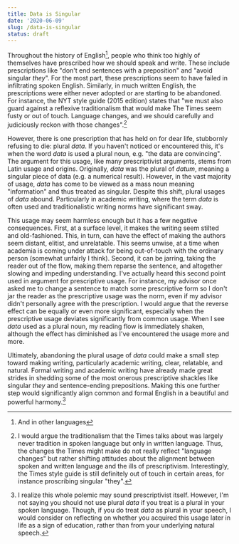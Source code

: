 ```yaml
---
title: Data is Singular
date: '2020-06-09'
slug: /data-is-singular
status: draft
---
```


Throughout the history of English[^1], people who think too highly of themselves have prescribed how we should speak and write. These include prescriptions like "don't end sentences with a preposition" and "avoid singular _they_". For the most part, these prescriptions seem to have failed in infiltrating spoken English. Similarly, in much written English, the prescriptions were either never adopted or are starting to be abandoned. For instance, the NYT style guide (2015 edition) states that "we must also guard against a reflexive traditionalism that would make The Times seem fusty or out of touch. Language changes, and we should carefully and judiciously reckon with those changes".[^2]

However, there is one prescription that has held on for dear life, stubbornly refusing to die: plural _data_. If you haven't noticed or encountered this, it's when the word _data_ is used a plural noun, e.g. "the data are convincing". The argument for this usage, like many prescriptivist arguments, stems from Latin usage and origins. Originally, _data_ was the plural of _datum_, meaning a singular piece of data (e.g. a numerical result). However, in the vast majority of usage, _data_ has come to be viewed as a mass noun meaning "information" and thus treated as singular. Despite this shift, plural usages of _data_ abound. Particularly in academic writing, where the term _data_ is often used and traditionalistic writing norms have significant sway.

This usage may seem harmless enough but it has a few negative consequences. First, at a surface level, it makes the writing seem stilted and old-fashioned. This, in turn, can have the effect of making the authors seem distant, elitist, and unrelatable. This seems unwise, at a time when academia is coming under attack for being out-of-touch with the ordinary person (somewhat unfairly I think). Second, it can be jarring, taking the reader out of the flow, making them reparse the sentence, and altogether slowing and impeding understanding. I've actually heard this second point used in argument for prescriptive usage. For instance, my advisor once asked me to change a sentence to match some prescriptive form so I don't jar the reader as the prescriptive usage was the norm, even if my advisor didn't personally agree with the prescription. I would argue that the reverse effect can be equally or even more significant, especially when the prescriptive usage deviates significantly from common usage. When I see _data_ used as a plural noun, my reading flow is immediately shaken, although the effect has diminished as I've encountered the usage more and more.

Ultimately, abandoning the plural usage of _data_ could make a small step toward making writing, particularly academic writing, clear, relatable, and natural. Formal writing and academic writing have already made great strides in shedding some of the most onerous prescriptive shackles like singular _they_ and sentence-ending prepositions. Making this one further step would significantly align common and formal English in a beautiful and powerful harmony.[^3]

[^1]: And in other languages
[^2]: I would argue the traditionalism that the Times talks about was largely never tradition in spoken language but only in written language. Thus, the changes the Times might make do not really reflect "language changes" but rather shifting attitudes about the alignment between spoken and written language and the ills of prescriptivism. Interestingly, the Times style guide is still definitely out of touch in certain areas, for instance proscribing singular "they".
[^3]: I realize this whole polemic may sound prescriptivist itself. However, I'm not saying you should not use plural _data_ if you treat is a plural in your spoken language. Though, if you do treat _data_ as plural in your speech, I would consider on reflecting on whether you acquired this usage later in life as a sign of education, rather than from your underlying natural speech.
